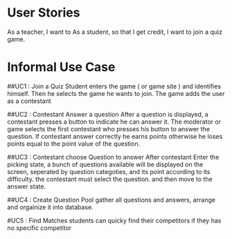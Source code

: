 User Stories
============
As a teacher, I want to
As a student, so that I get credit, I want to join a quiz game.

Informal Use Case
===================
##UC1 : Join a Quiz
Student enters the game ( or game site ) and identifies himself. Then he selects the game he wants to join. The game adds the user as a contestant

##UC2 : Contestant Answer a question
After a question is displayed, a contestant presses a button to indicate he can answer it. The moderator or game selects the first contestant who presses his button to answer the question. If contestant answer correctly he earns points otherwise he loses points equal to the point value of the question.

##UC3 : Contestant choose Question to answer
After contestant Enter the picking state, a bunch of questions available will be displayed on the screen, seperated by question categoties, and its point according to its difficulty. the contestant must select the question. and then move to the answer state.

##UC4 : Create Question Pool
gather all questions and answers, arrange and orgainize it into database.

#UC5 : Find Matches
students can quicky find their competitors if they has no specific competitor
